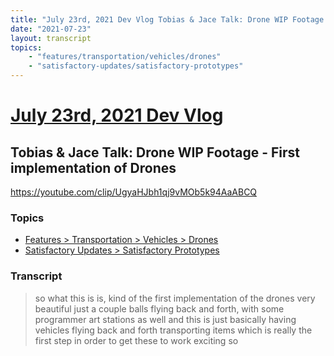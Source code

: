 ```yaml
---
title: "July 23rd, 2021 Dev Vlog Tobias & Jace Talk: Drone WIP Footage - First implementation of Drones"
date: "2021-07-23"
layout: transcript
topics:
    - "features/transportation/vehicles/drones"
    - "satisfactory-updates/satisfactory-prototypes"
---
```

# [July 23rd, 2021 Dev Vlog](../2021-07-23.md)
## Tobias & Jace Talk: Drone WIP Footage - First implementation of Drones
https://youtube.com/clip/UgyaHJbh1qj9vMOb5k94AaABCQ

### Topics
* [Features > Transportation > Vehicles > Drones](../topics/features/transportation/vehicles/drones.md)
* [Satisfactory Updates > Satisfactory Prototypes](../topics/satisfactory-updates/satisfactory-prototypes.md)

### Transcript

> so what this is is, kind of the first implementation of the drones very beautiful just a couple balls flying back and forth, with some programmer art stations as well and this is just basically having vehicles flying back and forth transporting items which is really the first step in order to get these to work exciting so
